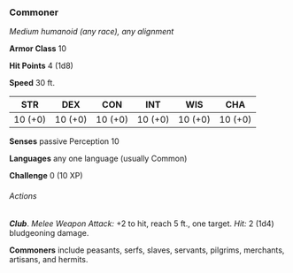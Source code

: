 ### Commoner

*Medium humanoid (any race), any alignment*

**Armor Class** 10

**Hit Points** 4 (1d8)

**Speed** 30 ft.

| STR      | DEX      | CON      | INT      | WIS      | CHA      |
|:--------:|:--------:|:--------:|:--------:|:--------:|:--------:|
| 10 (+0)  | 10 (+0)  | 10 (+0)  | 10 (+0)  | 10 (+0)  | 10 (+0)  |

**Senses** passive Perception 10

**Languages** any one language (usually Common)

**Challenge** 0 (10 XP)

###### Actions

***Club***. *Melee Weapon Attack:* +2 to hit, reach 5 ft., one target. *Hit:* 2 (1d4) bludgeoning damage.

**Commoners** include peasants, serfs, slaves, servants, pilgrims, merchants, artisans, and hermits.
